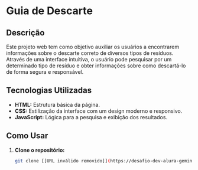# Guia de Descarte

## Descrição
Este projeto web tem como objetivo auxiliar os usuários a encontrarem informações sobre o descarte correto de diversos tipos de resíduos. Através de uma interface intuitiva, o usuário pode pesquisar por um determinado tipo de resíduo e obter informações sobre como descartá-lo de forma segura e responsável.

## Tecnologias Utilizadas
* **HTML:** Estrutura básica da página.
* **CSS:** Estilização da interface com um design moderno e responsivo.
* **JavaScript:** Lógica para a pesquisa e exibição dos resultados.

## Como Usar
1. **Clone o repositório:**
   ```bash
   git clone [[URL inválido removido]](https://desafio-dev-alura-gemini2024.vercel.app)

